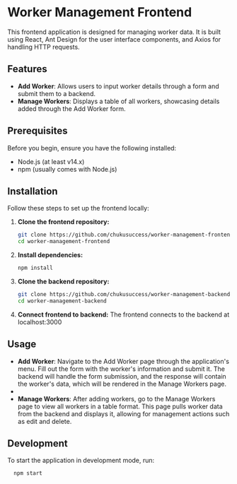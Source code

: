 # Worker Management Frontend

This frontend application is designed for managing worker data. It is built using React, Ant Design for the user interface components, and Axios for handling HTTP requests.

## Features

- **Add Worker**: Allows users to input worker details through a form and submit them to a backend.
- **Manage Workers**: Displays a table of all workers, showcasing details added through the Add Worker form.

## Prerequisites

Before you begin, ensure you have the following installed:

- Node.js (at least v14.x)
- npm (usually comes with Node.js)

## Installation

Follow these steps to set up the frontend locally:

1. **Clone the frontend repository:**

   ```bash
   git clone https://github.com/chukusuccess/worker-management-frontend.git
   cd worker-management-frontend
   ```

2. **Install dependencies:**

   ```bash
   npm install
   ```

3. **Clone the backend repository:**

   ```bash
   git clone https://github.com/chukusuccess/worker-management-backend.git
   cd worker-management-backend
   ```

4. **Connect frontend to backend:**
   The frontend connects to the backend at localhost:3000

## Usage

- **Add Worker**: Navigate to the Add Worker page through the application's menu. Fill out the form with the worker's information and submit it. The backend will handle the form submission, and the response will contain the worker's data, which will be rendered in the Manage Workers page.
-
- **Manage Workers**: After adding workers, go to the Manage Workers page to view all workers in a table format. This page pulls worker data from the backend and displays it, allowing for management actions such as edit and delete.

## Development

To start the application in development mode, run:

```bash
  npm start
```
